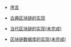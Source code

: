 - [序言](Prologue.md)

- [古典区块链的实现](section1/README.md)
  <!--  -->
  <!-- - [初探区块链](section1/1-Index.md) -->
  <!--   - [比特币的历史及发展](section1/1-History.md) -->
  <!--   - [区块链系统概述](section1/1-Overview.md) -->
  <!--   - [重要基础概念](section1/1-Basics.md) -->
  <!--  -->
  <!-- - [基本的区块链程序](section1/2-Index.md) -->
  <!--   - [基础结构](section1/2-Structure.md) -->
  <!--   - [定义区块结构](section1/2-Block.md) -->
  <!--   - [复式记账交易结构](section1/2-Accounting.md) -->
  <!--   - [区块的验证与创建](section1/2-Creating.md) -->
  <!--   - [本章练习](section1/2-Exercise.md) -->
  <!--  -->
  <!-- - [支持轻量客户端](section1/3-Index.md) -->
  <!--   - [数字签名](section1/3-Signature.md) -->
  <!--   - [哈希树](section1/3-Hash-Tree.md) -->
  <!--   - [简单交易验证（SPV）](section1/3-SPV.md) -->
  <!--   - [交易的签名](section1/3-Transaction.md) -->
  <!--   - [轻量客户端](section1/3-Light-Client.md) -->
  <!--   - [本章练习](section1/3-Exercise.md) -->
  <!--  -->
  <!-- - [分布式网络](section1/4-Index.md) -->
  <!--   - [对等通信网络](section1/4-P2P.md) -->
  <!--   - [网络管理](section1/4-Management.md) -->
  <!--   - [广播信息](section1/4-Broadcast.md) -->
  <!--   - [达成共识](section1/4-Consensus.md) -->
  <!--   - [本章练习](section1/4-Exercise.md) -->
  <!--  -->
  <!-- - [智能合约](section1/5-Index.md) -->
  <!--   - [最简合约：锁定时间](section1/5-Lock-Time.md) -->
  <!--   - [执行环境](section1/5-Execution-Environment.md) -->
  <!--   - [智能合约](section1/5-Smart-Contracts.md) -->
  <!--   - [本章练习](section1/5-Exercise.md) -->
  <!--  -->
  <!-- - [高级主题(未完成)](section1/6-Index.md) -->
  <!--   - Bloom过滤器 -->
  <!--   - 攻击测试 -->
  <!--   - 挖矿 -->
  <!--   - 区块升级 -->
  <!--   - 地址 -->

  <!-- - [高级主题](section1/6-Index.md) -->
  <!--   - [Bloom过滤器](section1/6-Bloom-Filter.md) -->
  <!--   - [攻击测试](section1/6-Attack.md) -->
  <!--   - [挖矿](section1/6-Mining.md) -->
  <!--   - [区块升级](section1/6-Upgrade.md) -->
  <!--   - [地址](section1/6-Address.md) -->

- [当代区块链的实现(未完成)](section2/README.md)
- [区块链数据库的实现(未完成)](section3/README.md)



<!-- - [当代的区块链](当代的区块链.md) -->
<!--  -->
<!--   - [图灵完全的区块链](图灵完全的区块链.md) -->
<!--     - [以太坊的历史及发展](以太坊的历史及发展.md) -->
<!--     - [当代区块链系统概述](当代区块链系统概述.md) -->
<!--  -->
<!--   - [基本的区块链程序](基本的区块链程序.md) -->
<!--     - [定义区块结构](定义区块结构.md) -->
<!--     - [执行型交易结构](执行型交易结构.md) -->
<!--     - [基数默克尔树（Patricia Merkle Trie）](基数默克尔树（PatriciaMerkleTrie）.md) -->
<!--     - [区块的验证与创建](区块的验证与创建.md) -->
<!--     - [交易的确认](交易的确认.md) -->
<!--  -->
<!--   - [支持瘦客户端](支持瘦客户端.md) -->
<!--     - [客户端](客户端.md) -->
<!--     - [生成交易](生成交易.md) -->
<!--     - [交易的签名](交易的签名.md) -->
<!--  -->
<!--   - [用燃料的合约](用燃料的合约.md) -->
<!--     - [图灵完全的执行环境](图灵完全的执行环境.md) -->
<!--     - [燃料计算](燃料计算.md) -->
<!--     - [定义执行状态](定义执行状态.md) -->
<!--     - [定义执行收据](定义执行收据.md) -->
<!--  -->
<!--   - [分布式网络](分布式网络.md) -->
<!--     - [定义世界状态](定义世界状态.md) -->
<!--     - [广播状态](广播状态.md) -->
<!--     - [共识达成](共识达成.md) -->
<!--  -->
<!--   - [高级主题](高级主题.md) -->
<!--  -->
<!-- - [区块链数据库实现](区块链数据库实现.md) -->
<!--  -->
<!--   - [数据库管理系统概述](数据库管理系统概述.md) -->
<!--     - [数据库的发展](数据库的发展.md) -->
<!--     - [数据库管理系统](数据库管理系统.md) -->
<!--  -->
<!--   - [基本的区块链数据库](基本的区块链数据库.md) -->
<!--     - [定义区块结构](定义区块结构.md) -->
<!--     - [定义事务结构](定义事务结构.md) -->
<!--     - [区块的验证与创建](区块的验证与创建.md) -->
<!--     - [事务的确认](事务的确认.md) -->
<!--  -->
<!--   - [支持瘦客户端](支持瘦客户端.md) -->
<!--     - [客户端](客户端.md) -->
<!--     - [生成事务](生成事务.md) -->
<!--     - [事务的签名](事务的签名.md) -->
<!--  -->
<!--   - [合约事务](合约事务.md) -->
<!--     - [图灵完全却不用燃料](图灵完全却不用燃料.md) -->
<!--  -->
<!--   - [分布式网络](分布式网络.md) -->
<!--     - [简单共识](简单共识.md) -->
<!--     - [天然的分布式数据库](天然的分布式数据库.md) -->
<!--  -->
<!--   - [查询处理](查询处理.md) -->
<!--     - [索引结构](索引结构.md) -->
<!--     - [查询执行](查询执行.md) -->
<!--  -->
<!--   - [高级主题](高级主题.md) -->
<!--     - [并发控制](并发控制.md) -->
<!--  -->
<!--   - [知识汇总](知识汇总.md) -->
<!--     - [应用场景](应用场景.md) -->


